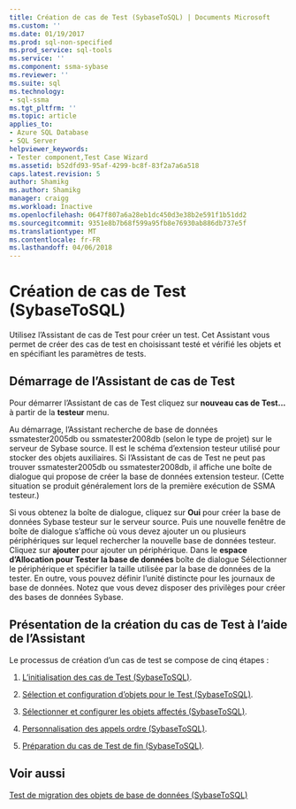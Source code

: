 ```yaml
---
title: Création de cas de Test (SybaseToSQL) | Documents Microsoft
ms.custom: ''
ms.date: 01/19/2017
ms.prod: sql-non-specified
ms.prod_service: sql-tools
ms.service: ''
ms.component: ssma-sybase
ms.reviewer: ''
ms.suite: sql
ms.technology:
- sql-ssma
ms.tgt_pltfrm: ''
ms.topic: article
applies_to:
- Azure SQL Database
- SQL Server
helpviewer_keywords:
- Tester component,Test Case Wizard
ms.assetid: b52dfd93-95af-4299-bc8f-83f2a7a6a518
caps.latest.revision: 5
author: Shamikg
ms.author: Shamikg
manager: craigg
ms.workload: Inactive
ms.openlocfilehash: 0647f807a6a28eb1dc450d3e38b2e591f1b51dd2
ms.sourcegitcommit: 9351e8b7b68f599a95fb8e76930ab886db737e5f
ms.translationtype: MT
ms.contentlocale: fr-FR
ms.lasthandoff: 04/06/2018
---
```

# <a name="creating-test-cases-sybasetosql"></a>Création de cas de Test (SybaseToSQL)
Utilisez l’Assistant de cas de Test pour créer un test. Cet Assistant vous permet de créer des cas de test en choisissant testé et vérifié les objets et en spécifiant les paramètres de tests.  
  
## <a name="starting-the-test-case-wizard"></a>Démarrage de l’Assistant de cas de Test  
Pour démarrer l’Assistant de cas de Test cliquez sur **nouveau cas de Test...** à partir de la **testeur** menu.  
  
Au démarrage, l’Assistant recherche de base de données ssmatester2005db ou ssmatester2008db (selon le type de projet) sur le serveur de Sybase source. Il est le schéma d’extension testeur utilisé pour stocker des objets auxiliaires. Si l’Assistant de cas de Test ne peut pas trouver ssmatester2005db ou ssmatester2008db, il affiche une boîte de dialogue qui propose de créer la base de données extension testeur. (Cette situation se produit généralement lors de la première exécution de SSMA testeur.)  
  
Si vous obtenez la boîte de dialogue, cliquez sur **Oui** pour créer la base de données Sybase testeur sur le serveur source. Puis une nouvelle fenêtre de boîte de dialogue s’affiche où vous devez ajouter un ou plusieurs périphériques sur lequel rechercher la nouvelle base de données testeur. Cliquez sur **ajouter** pour ajouter un périphérique. Dans le **espace d’Allocation pour Tester la base de données** boîte de dialogue Sélectionner le périphérique et spécifier la taille utilisée par la base de données de la tester. En outre, vous pouvez définir l’unité distincte pour les journaux de base de données. Notez que vous devez disposer des privilèges pour créer des bases de données Sybase.  
  
## <a name="overview-of-creating-test-cases-using-the-wizard"></a>Présentation de la création du cas de Test à l’aide de l’Assistant  
Le processus de création d’un cas de test se compose de cinq étapes :  
  
1.  [L’initialisation des cas de Test &#40;SybaseToSQL&#41;](../../ssma/sybase/initializing-test-cases-sybasetosql.md).  
  
2.  [Sélection et configuration d’objets pour le Test &#40;SybaseToSQL&#41;](../../ssma/sybase/selecting-and-configuring-objects-to-test-sybasetosql.md).  
  
3.  [Sélectionner et configurer les objets affectés &#40;SybaseToSQL&#41;](../../ssma/sybase/selecting-and-configuring-affected-objects-sybasetosql.md).  
  
4.  [Personnalisation des appels ordre &#40;SybaseToSQL&#41;](../../ssma/sybase/customizing-calls-order-sybasetosql.md).  
  
5.  [Préparation du cas de Test de fin &#40;SybaseToSQL&#41;](../../ssma/sybase/finishing-test-case-preparation-sybasetosql.md).  
  
## <a name="see-also"></a>Voir aussi  
[Test de migration des objets de base de données &#40;SybaseToSQL&#41;](../../ssma/sybase/testing-migrated-database-objects-sybasetosql.md)  
  
